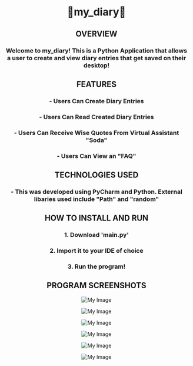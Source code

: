 <div><div align="center">
  
<h1> 📔my_diary🖤 </h1>

<h2> OVERVIEW </h2>

<h3>  Welcome to my_diary! This is a Python Application that allows a user to create and view diary entries that get saved on their desktop! </h3>
<h2> FEATURES </h2>
<h3> - Users Can Create Diary Entries </h3>
<h3> - Users Can Read Created Diary Entries </h3>
<h3> - Users Can Receive Wise Quotes From Virtual Assistant "Soda" </h3>
<h3> - Users Can View an "FAQ" </h3>

<h2> TECHNOLOGIES USED </h2>
<h3> - This was developed using PyCharm and Python. External libaries used include "Path" and "random" </h3>

<h2>HOW TO INSTALL AND RUN </h2>

<h3> 1. Download 'main.py' </h3>
<h3> 2. Import it to your IDE of choice </h3>
<h3> 3. Run the program! </h3>

<h2> PROGRAM SCREENSHOTS </h2>

![My Image](https://github.com/zheensuseyi/my_diary/blob/main/diary_screenshots/1.png)

![My Image](https://github.com/zheensuseyi/my_diary/blob/main/diary_screenshots/2.png)

![My Image](https://github.com/zheensuseyi/my_diary/blob/main/diary_screenshots/3.png)

![My Image](https://github.com/zheensuseyi/my_diary/blob/main/diary_screenshots/4.png)

![My Image](https://github.com/zheensuseyi/my_diary/blob/main/diary_screenshots/5.png)

![My Image](https://github.com/zheensuseyi/my_diary/blob/main/diary_screenshots/6.png)

</div>

